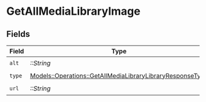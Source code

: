 # GetAllMediaLibraryImage


## Fields

| Field                                                                                                                         | Type                                                                                                                          | Required                                                                                                                      | Description                                                                                                                   | Example                                                                                                                       |
| ----------------------------------------------------------------------------------------------------------------------------- | ----------------------------------------------------------------------------------------------------------------------------- | ----------------------------------------------------------------------------------------------------------------------------- | ----------------------------------------------------------------------------------------------------------------------------- | ----------------------------------------------------------------------------------------------------------------------------- |
| `alt`                                                                                                                         | *::String*                                                                                                                    | :heavy_check_mark:                                                                                                            | N/A                                                                                                                           | Episode 1                                                                                                                     |
| `type`                                                                                                                        | [Models::Operations::GetAllMediaLibraryLibraryResponseType](../../models/operations/getallmedialibrarylibraryresponsetype.md) | :heavy_check_mark:                                                                                                            | N/A                                                                                                                           | background                                                                                                                    |
| `url`                                                                                                                         | *::String*                                                                                                                    | :heavy_check_mark:                                                                                                            | N/A                                                                                                                           | /library/metadata/45521/thumb/1644710589                                                                                      |
